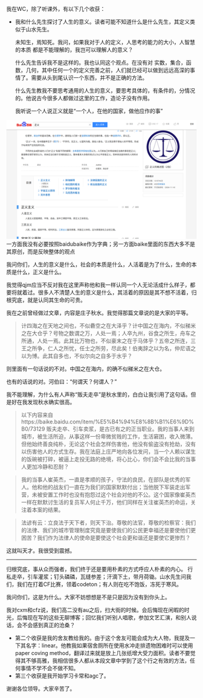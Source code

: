我在WC，除了听课外，有以下几个收获：

- 我和什么先生探讨了人生的意义。读者可能不知道什么是什么先生，其定义类似于山水先生。

  未知生，焉知死。我问，如果我对于人的定义，人思考的能力的大小，人智慧的本质 都是不能理解的，我岂可以理解人的意义？

  什么先生告诉我不是这样的。我也认同这个观点。在没有对 实数，集合，函数，几何，其中任何一个的定义完善之前，人们就已经可以做到远远高深的事情了。需要从头到尾认识一个东西，并不是正确的方法。

  什么先生教我不要思考通用的人生的意义，要思考具体的，有条件的，分情况的。他说古今很多人都做过这里的工作，造论子没有作用。

  我听说一个人说正义就是“一个人，在他的国家，做他应作的事”

![输入图片说明](/imgs/2025-01-21/cYKoOs92vgwcn7Va.png)
  一方面我没有必要按照baidubaike作为字典；另一方面baike里面的东西大多不是其原创，而是反映整体的观点

  我问你们，人生的意义是什么，社会的本质是什么，人活着是为了什么，生命的本质是什么，正义是什么。

  我觉得qjm应当不反对我在这里声称他和我一样认同一个人无论活成什么样子，都要将就着过。很多人不清楚人生的意义是什么，其活着的原因是其不想不活着，归根究底，就是认同其生命的可贵。

  我在之前曾经做过文章，内容是庄子秋水。我觉得那篇文章说的是大家的平等。

  > 计四海之在天地之间也，不似礨空之在大泽乎？计中国之在海内，不似稊米之在大仓乎？号物之数谓之万，人处一焉；人卒九州，谷食之所生，舟车之所通，人处一焉。此其比万物也，不似豪末之在于马体乎？五帝之所连，三王之所争，仁人之所忧，任士之所劳，尽此矣！伯夷辞之以为名，仲尼语之以为博。此其自多也，不似尔向之自多于水乎？

  则里面有一句话说的不对。中国之在海内，的确不似稊米之在大仓。
  
  也有的话说的对。河伯曰：“何谓天？何谓人？”
  
  我不能理解，为什么有人声称“贩夫走卒”是秋水里的，白白让我引用了这句话。但是好在我发现秋水确实很高。  

  >以下内容来自https://baike.baidu.com/item/%E5%B4%94%E8%8B%B1%E6%9D%B0/73129
  >贩夫走卒、引车卖浆，是古已有之的正当职业。我的当事人来到城市，被生活所迫，从事这样一份卑微贫贱的工作，生活窘困，收入微薄。但他始终善良纯朴，无论这个社会怎样伤害他，他没有偷盗没有抢劫，没有以伤害他人的方式生存。我在法庭上庄严地向各位发问，当一个人赖以谋生的饭碗被打碎，被逼上走投无路的绝境，将心比心，你们会不会比我的当事人更加冷静和忍耐？

  >我的当事人崔英杰，一直是孝顺的孩子，守法的良民，在部队是优秀的军人。他和他的战友们一直在为我们的国家默默付出；当他脱下军装走出军营，未被安置工作时也没有抱怨过这个社会对他的不公。这个国家像崔英杰一样在默默讨生活的复员军人何止千万，他们同样在关注崔英杰的命运，关注着本案的结果。

  >法谚有云：立良法于天下者，则天下治。尊敬的法官，尊敬的检察官：我们的法律、我们的城市管理制度究竟是要使我们的公民更幸福还是要使他们更困苦？我们作为法律人的使命是要使这个社会更和谐还是要使它更惨烈？

  这就叫天才。我很受到震撼。
  
  ---
  归根究底，事从众而强者，我们终于还是要用朴素的方式呼应人朴素的内心。
  行私走卒，引车灌浆；钉头磷磷，瓦缝参差；汗滴下土，带月荷锄。山水先生问我们，我们在打着CF比赛，领着codeton；有人则在吃不饱饭，冻死于寒风。
  
  我问你们，这是为什么。大家不妨想想是不是只是因为没有到你头上。
  
  我对cxm和cfz说，我们高二没有au之后，扫大街的时候。会后悔现在闲暇的时光，后悔现在写的这些无聊博客；回忆我们听别人唱歌，参加文艺汇演，和别人说话，会不会感到真正的沧桑？

- 第二个收获是我的舍友教给我的。由于这个舍友可能会成为大人物，我提及一下其名字：linear。他教我如果宿舍厕所在使用水冲走排遗物困难时可以使用paper coving method，翻译过来就是放上几张纸增大受力面积。读者不要觉得其不够高雅，我相信很多人都从本段文章中学到了这个行之有效的方法，任何事情不学不会不做不知。
- 第三个收获是我开始学习卡常和agc了。

谢谢各位领导。大家辛苦了。
<!--stackedit_data:
eyJoaXN0b3J5IjpbNjIzMzkzNTAxXX0=
-->